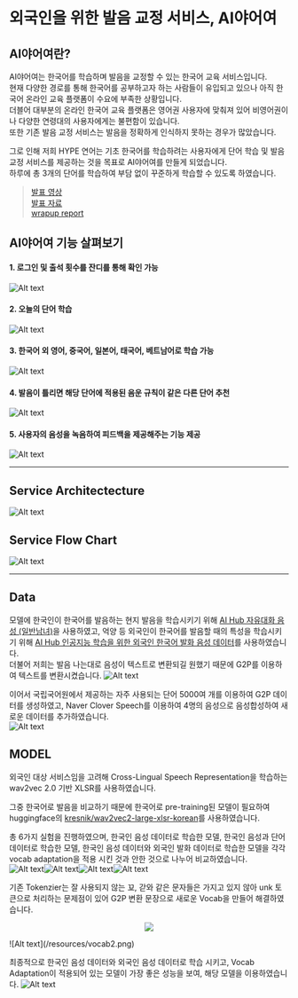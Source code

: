 # 외국인을 위한 발음 교정 서비스, AI야어여

## AI야어여란?

AI야어여는 한국어를 학습하며 발음을 교정할 수 있는 한국어 교육 서비스입니다.    
현재 다양한 경로를 통해 한국어를 공부하고자 하는 사람들이 유입되고 있으나 아직 한국어 온라인 교육 플랫폼이 수요에 부족한 상황입니다.   
더블어 대부분의 온라인 한국어 교육 플랫폼은 영어권 사용자에 맞춰져 있어 비영어권이나 다양한 연령대의 사용자에게는 불편함이 있습니다.   
또한 기존 발음 교정 서비스는 발음을 정확하게 인식하지 못하는 경우가 많았습니다.   
   
그로 인해 저희 HYPE 연어는 기초 한국어를 학습하려는 사용자에게 단어 학습 및 발음 교정 서비스를 제공하는 것을 목표로 AI야어여를 만들게 되었습니다.   
하루에 총 3개의 단어를 학습하여 부담 없이 꾸준하게 학습할 수 있도록 하였습니다.   
   
>[발표 영상](link)   
>[발표 자료](link)   
>[wrapup report](link)   

## AI야어여 기능 살펴보기 
#### 1. 로그인 및 출석 횟수를 잔디를 통해 확인 가능 
![Alt text](/resources/service1.png)
#### 2. 오늘의 단어 학습 
![Alt text](/resources/service2.png)
#### 3. 한국어 외 영어, 중국어, 일본어, 태국어, 베트남어로 학습 가능 
![Alt text](/resources/service3.png)
#### 4. 발음이 틀리면 해당 단어에 적용된 음운 규칙이 같은 다른 단어 추천
![Alt text](/resources/service.gif)
#### 5. 사용자의 음성을 녹음하여 피드백을 제공해주는 기능 제공
![Alt text](/resources/service_rec.gif)
* * *
## Service Architectecture
![Alt text](/resources/architecture.png)
## Service Flow Chart
![Alt text](/resources/flowchart.png)
* * *
## Data 
모델에 한국인이 한국어를 발음하는 현지 발음을 학습시키기 위해 [AI Hub 자유대화 음성 (일반남녀)](https://aihub.or.kr/aihubdata/data/view.do?currMenu=115&topMenu=100&aihubDataSe=realm&dataSetSn=109)을 사용하였고, 억양 등 외국인이 한국어를 발음할 때의 특성을 학습시키기 위해 [AI Hub 인공지능 학습을 위한 외국인 한국어 발화 음성 데이터](https://aihub.or.kr/aihubdata/data/view.do?currMenu=115&topMenu=100&aihubDataSe=realm&dataSetSn=505)를 사용하였습니다.   
더불어 저희는 발음 나는대로 음성이 텍스트로 변환되길 원했기 때문에 G2P를 이용하여 텍스트를 변환시켰습니다.
![Alt text](/resources/data1.png)
   
이어서 국립국어원에서 제공하는 자주 사용되는 단어 5000여 개를 이용하여 G2P 데이터를 생성하였고, Naver Clover Speech를 이용하여 4명의 음성으로 음성합성하여 새로운 데이터를 추가하였습니다.   
![Alt text](/resources/data2.png)   
## MODEL
외국인 대상 서비스임을 고려해 Cross-Lingual Speech Representation을 학습하는 wav2vec 2.0 기반 XLSR를 사용하였습니다.   

그중 한국어로 발음을 비교하기 때문에 한국어로 pre-training된 모델이 필요하여 huggingface의 [kresnik/wav2vec2-large-xlsr-korean](https://huggingface.co/kresnik/wav2vec2-large-xlsr-korean)를 사용하였습니다. 

총 6가지 실험을 진행하였으며, 한국인 음성 데이터로 학습한 모델, 한국인 음성과 단어 데이터로 학습한 모델, 한국인 음성 데이터와 외국인 발화 데이터로 학습한 모델을 각각 vocab adaptation을 적용 시킨 것과 안한 것으로 나누어 비교하였습니다.      
![Alt text](/resources/model2.png)![Alt text](/resources/model3.png)![Alt text](/resources/model4.png)![Alt text](/resources/model5.png)
   
기존 Tokenzier는 잘 사용되지 않는 꾜, 갇와 같은 문자들은 가지고 있지 않아 unk 토큰으로 처리하는 문제점이 있어 G2P 변환 문장으로 새로운 Vocab을 만들어 해결하였습니다.     
   
<p align="center"><img src="/resources/vocab.png"></p>   
![Alt text](/resources/vocab2.png)   
   
최종적으로 한국인 음성 데이터와 외국인 음성 데이터로 학습 시키고, Vocab Adaptation이 적용되어 있는 모델이 가장 좋은 성능을 보여, 해당 모델을 이용하였습니다. 
![Alt text](/resources/model.png)   
